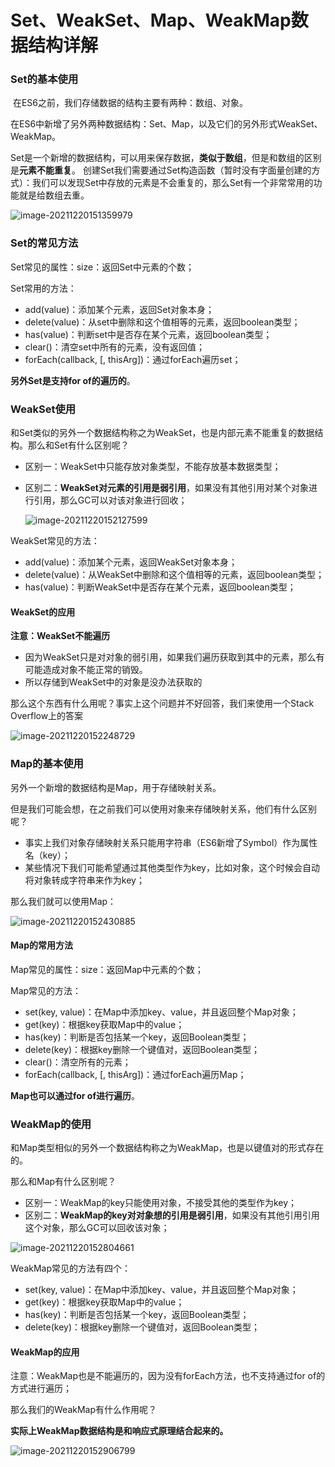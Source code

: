 # Set、WeakSet、Map、WeakMap数据结构详解

### Set的基本使用

​	在ES6之前，我们存储数据的结构主要有两种：数组、对象。

​	在ES6中新增了另外两种数据结构：Set、Map，以及它们的另外形式WeakSet、WeakMap。 

​	Set是一个新增的数据结构，可以用来保存数据，**类似于数组**，但是和数组的区别是**元素不能重复**。 创建Set我们需要通过Set构造函数（暂时没有字面量创建的方式）：我们可以发现Set中存放的元素是不会重复的，那么Set有一个非常常用的功能就是给数组去重。

![image-20211220151359979](D:\截图\Set-Map\image-20211220151359979.png)



### Set的常见方法

Set常见的属性：size：返回Set中元素的个数；

Set常用的方法：

- add(value)：添加某个元素，返回Set对象本身；
- delete(value)：从set中删除和这个值相等的元素，返回boolean类型；
- has(value)：判断set中是否存在某个元素，返回boolean类型；
- clear()：清空set中所有的元素，没有返回值；
- forEach(callback, [, thisArg])：通过forEach遍历set； 

**另外Set是支持for of的遍历的**。



### WeakSet使用

和Set类似的另外一个数据结构称之为WeakSet，也是内部元素不能重复的数据结构。那么和Set有什么区别呢？

- 区别一：WeakSet中只能存放对象类型，不能存放基本数据类型；

- 区别二：**WeakSet对元素的引用是弱引用**，如果没有其他引用对某个对象进行引用，那么GC可以对该对象进行回收；

  ![image-20211220152127599](D:\截图\Set-Map\image-20211220152127599.png)

WeakSet常见的方法：

- add(value)：添加某个元素，返回WeakSet对象本身；
- delete(value)：从WeakSet中删除和这个值相等的元素，返回boolean类型；
- has(value)：判断WeakSet中是否存在某个元素，返回boolean类型；

#### WeakSet的应用

**注意：WeakSet不能遍历**

- 因为WeakSet只是对对象的弱引用，如果我们遍历获取到其中的元素，那么有可能造成对象不能正常的销毁。
- 所以存储到WeakSet中的对象是没办法获取的

那么这个东西有什么用呢？事实上这个问题并不好回答，我们来使用一个Stack Overflow上的答案

![image-20211220152248729](D:\截图\Set-Map\image-20211220152248729.png)



### Map的基本使用

另外一个新增的数据结构是Map，用于存储映射关系。

但是我们可能会想，在之前我们可以使用对象来存储映射关系，他们有什么区别呢？

- 事实上我们对象存储映射关系只能用字符串（ES6新增了Symbol）作为属性名（key）；
- 某些情况下我们可能希望通过其他类型作为key，比如对象，这个时候会自动将对象转成字符串来作为key； 

那么我们就可以使用Map：

![image-20211220152430885](D:\截图\Set-Map\image-20211220152430885.png)

#### Map的常用方法

Map常见的属性：size：返回Map中元素的个数；

Map常见的方法：

- set(key, value)：在Map中添加key、value，并且返回整个Map对象；
- get(key)：根据key获取Map中的value； 
- has(key)：判断是否包括某一个key，返回Boolean类型；
- delete(key)：根据key删除一个键值对，返回Boolean类型；
- clear()：清空所有的元素；
- forEach(callback, [, thisArg])：通过forEach遍历Map； 

**Map也可以通过for of进行遍历**。



### WeakMap的使用

和Map类型相似的另外一个数据结构称之为WeakMap，也是以键值对的形式存在的。

那么和Map有什么区别呢？

- 区别一：WeakMap的key只能使用对象，不接受其他的类型作为key； 
- 区别二：**WeakMap的key对对象想的引用是弱引用**，如果没有其他引用引用这个对象，那么GC可以回收该对象；

![image-20211220152804661](D:\截图\Set-Map\image-20211220152804661.png)

WeakMap常见的方法有四个：

- set(key, value)：在Map中添加key、value，并且返回整个Map对象；
- get(key)：根据key获取Map中的value； 
- has(key)：判断是否包括某一个key，返回Boolean类型；
- delete(key)：根据key删除一个键值对，返回Boolean类型；

#### WeakMap的应用

注意：WeakMap也是不能遍历的，因为没有forEach方法，也不支持通过for of的方式进行遍历；

那么我们的WeakMap有什么作用呢？

**实际上WeakMap数据结构是和响应式原理结合起来的。**

![image-20211220152906799](D:\截图\Set-Map\image-20211220152906799.png)


